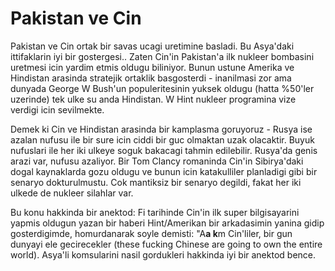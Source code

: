 # Pakistan ve Cin

Pakistan ve Cin ortak bir savas ucagi uretimine basladi. Bu Asya'daki ittifaklarin iyi bir gostergesi.. Zaten Cin'in Pakistan'a ilk nukleer bombasini uretmesi icin yardim etmis oldugu biliniyor. Bunun ustune Amerika ve Hindistan arasinda stratejik ortaklik basgosterdi - inanilmasi zor ama dunyada George W Bush'un populeritesinin yuksek oldugu (hatta %50'ler uzerinde) tek ulke su anda Hindistan. W Hint nukleer programina vize verdigi icin sevilmekte.

Demek ki Cin ve Hindistan arasinda bir kamplasma goruyoruz - Rusya ise azalan nufusu ile bir sure icin ciddi bir guc olmaktan uzak olacaktir. Buyuk nufuslari ile her iki ulkeye soguk bakacagi tahmin edilebilir. Rusya'da genis arazi var, nufusu azaliyor. Bir Tom Clancy romaninda Cin'in Sibirya'daki dogal kaynaklarda gozu oldugu ve bunun icin katakulliler planladigi gibi bir senaryo dokturulmustu. Cok mantiksiz bir senaryo degildi, fakat her iki ulkede de nukleer silahlar var.

Bu konu hakkinda bir anektod: Fi tarihinde Cin'in ilk super bilgisayarini yapmis oldugun yazan bir haberi Hint/Amerikan bir arkadasimin yanina gidip gosterdigimde, homurdanarak soyle demisti: "A**a k**m Cin'liler, bir gun dunyayi ele gecirecekler (these fucking Chinese are going to own the entire world). Asya'li komsularini nasil gordukleri hakkinda iyi bir anektod bence.
